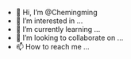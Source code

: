 - 👋 Hi, I’m @Chemingming
- 👀 I’m interested in ...
- 🌱 I’m currently learning ...
- 💞️ I’m looking to collaborate on ...
- 📫 How to reach me ...

<!---
Chemingming/Chemingming is a ✨ special ✨ repository because its `README.md` (this file) appears on your GitHub profile.
You can click the Preview link to take a look at your changes.
--->
